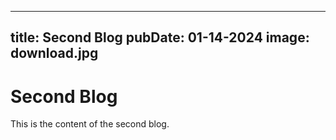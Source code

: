 <!-- src/posts/blog2.md -->
---
title: Second Blog
pubDate: 01-14-2024
image: download.jpg
---

# Second Blog

This is the content of the second blog.